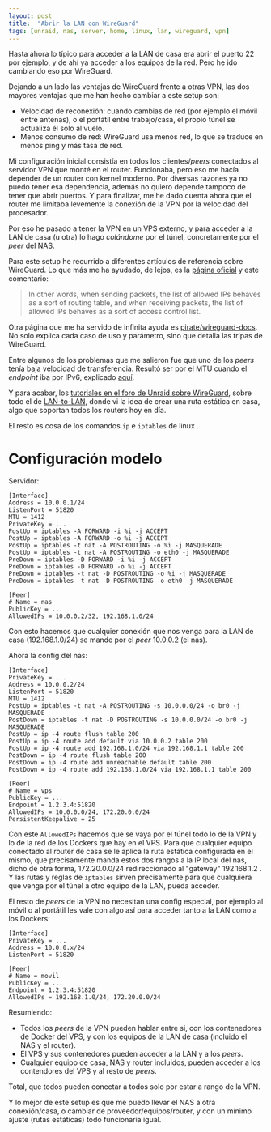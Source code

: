 ```yaml
---
layout: post
title:  "Abrir la LAN con WireGuard"
tags: [unraid, nas, server, home, linux, lan, wireguard, vpn]
---
```


Hasta ahora lo típico para acceder a la LAN de casa era abrir el puerto 22 por ejemplo, y de ahí ya acceder a los equipos de la red. Pero he ido cambiando eso por WireGuard.

Dejando a un lado las ventajas de WireGuard frente a otras VPN, las dos mayores ventajas que me han hecho cambiar a este setup son:

- Velocidad de reconexión: cuando cambias de red (por ejemplo el móvil entre antenas), o el portátil entre trabajo/casa, el propio túnel se actualiza él solo al vuelo.
- Menos consumo de red: WireGuard usa menos red, lo que se traduce en menos ping y más tasa de red.

Mi configuración inicial consistía en todos los clientes/_peers_ conectados al servidor VPN que monté en el router. Funcionaba, pero eso me hacía depender de un router con kernel moderno. Por diversas razones ya no puedo tener esa dependencia, además no quiero depende tampoco de tener que abrir puertos. Y para finalizar, me he dado cuenta ahora que el router me limitaba levemente la conexión de la VPN por la velocidad del procesador.

Por eso he pasado a tener la VPN en un VPS externo, y para acceder a la LAN de casa (u otra) lo hago _colándome_ por el túnel, concretamente por el _peer_ del NAS.

Para este setup he recurrido a diferentes artículos de referencia sobre WireGuard. Lo que más me ha ayudado, de lejos, es la [página oficial](https://www.wireguard.com/) y este comentario:

> In other words, when sending packets, the list of allowed IPs behaves as a sort of routing table, and when receiving packets, the list of allowed IPs behaves as a sort of access control list.

Otra página que me ha servido de infinita ayuda es [pirate/wireguard-docs](https://github.com/pirate/wireguard-docs). No solo explica cada caso de uso y parámetro, sino que detalla las tripas de WireGuard.

Entre algunos de los problemas que me salieron fue que uno de los _peers_ tenía baja velocidad de transferencia. Resultó ser por el MTU cuando el _endpoint_ iba por IPv6, explicado [aquí](https://keremerkan.net/posts/wireguard-mtu-fixes/).

Y para acabar, los [tutoriales en el foro de Unraid sobre WireGuard](https://forums.unraid.net/topic/84226-wireguard-quickstart/), sobre todo el de [LAN-to-LAN](https://forums.unraid.net/topic/88906-lan-to-lan-wireguard/), donde vi la idea de crear una ruta estática en casa, algo que soportan todos los routers hoy en día.

El resto es cosa de los comandos `ip` e `iptables` de linux .

# Configuración modelo

Servidor:

```
[Interface]
Address = 10.0.0.1/24
ListenPort = 51820
MTU = 1412
PrivateKey = ...
PostUp = iptables -A FORWARD -i %i -j ACCEPT
PostUp = iptables -A FORWARD -o %i -j ACCEPT
PostUp = iptables -t nat -A POSTROUTING -o %i -j MASQUERADE
PostUp = iptables -t nat -A POSTROUTING -o eth0 -j MASQUERADE
PreDown = iptables -D FORWARD -i %i -j ACCEPT
PreDown = iptables -D FORWARD -o %i -j ACCEPT
PreDown = iptables -t nat -D POSTROUTING -o %i -j MASQUERADE
PreDown = iptables -t nat -D POSTROUTING -o eth0 -j MASQUERADE

[Peer]
# Name = nas
PublicKey = ...
AllowedIPs = 10.0.0.2/32, 192.168.1.0/24
```

Con esto hacemos que cualquier conexión que nos venga para la LAN de casa (192.168.1.0/24) se mande por el _peer_ 10.0.0.2 (el nas).

Ahora la config del nas:

```
[Interface]
PrivateKey = ...
Address = 10.0.0.2/24
ListenPort = 51820
MTU = 1412
PostUp = iptables -t nat -A POSTROUTING -s 10.0.0.0/24 -o br0 -j MASQUERADE
PostDown = iptables -t nat -D POSTROUTING -s 10.0.0.0/24 -o br0 -j MASQUERADE
PostUp = ip -4 route flush table 200
PostUp = ip -4 route add default via 10.0.0.2 table 200
PostUp = ip -4 route add 192.168.1.0/24 via 192.168.1.1 table 200
PostDown = ip -4 route flush table 200
PostDown = ip -4 route add unreachable default table 200
PostDown = ip -4 route add 192.168.1.0/24 via 192.168.1.1 table 200

[Peer]
# Name = vps
PublicKey = ...
Endpoint = 1.2.3.4:51820
AllowedIPs = 10.0.0.0/24, 172.20.0.0/24
PersistentKeepalive = 25
```

Con este `AllowedIPs` hacemos que se vaya por el túnel todo lo de la VPN y lo de la red de los Dockers que hay en el VPS. Para que cualquier equipo conectado al router de casa se le aplica la ruta estática configurada en el mismo, que precisamente manda estos dos rangos a la IP local del nas, dicho de otra forma, 172.20.0.0/24 redireccionado al "gateway" 192.168.1.2 . Y las rutas y reglas de `iptables` sirven precisamente para que cualquiera que venga por el túnel a otro equipo de la LAN, pueda acceder.

El resto de _peers_ de la VPN no necesitan una config especial, por ejemplo al móvil o al portátil les vale con algo así para acceder tanto a la LAN como a los Dockers:

```
[Interface]
PrivateKey = ...
Address = 10.0.0.x/24
ListenPort = 51820

[Peer]
# Name = movil
PublicKey = ...
Endpoint = 1.2.3.4:51820
AllowedIPs = 192.168.1.0/24, 172.20.0.0/24
```

Resumiendo:

- Todos los _peers_ de la VPN pueden hablar entre si, con los contenedores de Docker del VPS, y con los equipos de la LAN de casa (incluido el NAS y el router).
- El VPS y sus contenedores pueden acceder a la LAN y a los _peers_.
- Cualquier equipo de casa, NAS y router incluidos, pueden acceder a los contendores del VPS y al resto de _peers_.

Total, que todos pueden conectar a todos solo por estar a rango de la VPN.

Y lo mejor de este setup es que me puedo llevar el NAS a otra conexión/casa, o cambiar de proveedor/equipos/router, y con un mínimo ajuste (rutas estáticas) todo funcionaría igual.
